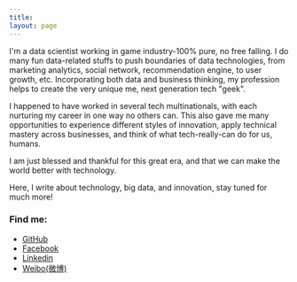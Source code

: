 ```yaml
---
title: 
layout: page
---
```


I'm a data scientist working in game industry-100% pure, no free falling. I do many fun data-related stuffs to push boundaries of data technologies, from marketing analytics, social network, recommendation engine, to user growth, etc. Incorporating both data and business thinking, my profession helps to create the very unique me, next generation tech "geek".

I happened to have worked in several tech multinationals, with each nurturing my career in one way no others can. This also gave me many opportunities to experience different styles of innovation, apply technical mastery across businesses, and think of what tech-really-can do for us, humans.

I am just blessed and thankful for this great era, and that we can make the world better with technology. 

Here, I write about technology, big data, and innovation, stay tuned for much more!

### Find me:

-  [GitHub](https://github.com/biaowww)  
-  [Facebook](https://www.facebook.com/biaowww)
-  [Linkedin](https://www.linkedin.com/in/biaowww) 
-  [Weibo(微博)](http://weibo.com/234140960)